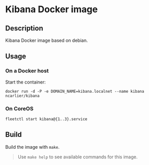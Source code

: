 # Kibana Docker image

## Description

Kibana Docker image based on debian.

## Usage

### On a Docker host

Start the container:

```
docker run -d -P -e DOMAIN_NAME=kibana.localnet --name kibana ncarlier/kibana
```

### On CoreOS

```
fleetctl start kibana@{1..3}.service
```

## Build

Build the image with `make`.

> Use `make help` to see available commands for this image.
